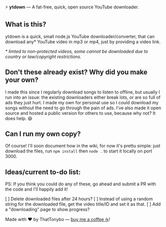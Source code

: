 ⚡ **ytdown** — A fat-free, quick, open source YouTube downloader.

## What is this?
ytdown is a quick, small node.js YouTube downloader/converter, that can download any* YouTube video in mp3 or mp4, just by providing a video link.  
  
*\* limted to non-protected videos, some cannot be downloaded due to country or law/copyright restrictions.*

## Don't these already exist? Why did you make your own?
I made this since I regularly download songs to listen to offline, but usually I run into an issue: the existing downloaders either break lots, or are so full of ads they just hurt. I made my own for personal use so I could download my songs without the need to go through the pain of ads. I've also made it open source and hosted a public version for others to use, because why not? It does help. :smile:

## Can I run my own copy?
Of course! I'll soon document how in the wiki, for now it's prettu simple: just download the files, run `npm install` then `node .` to start it locally on port 3000.

## Ideas/current to-do list:
PS: If you think you could do any of these, go ahead and submit a PR with the code and I'll happily add it!  
  
[ ] Delete downloaded files after 24 hours?
[ ] Instead of using a random string for the downloaded file, get the video title/ID and set it as that.
[ ] Add a "downloading" page to show progress?

Made with :heart: by ThatTonybo — [buy me a coffee :coffee:](https://paypal.me/tonyboo)!
